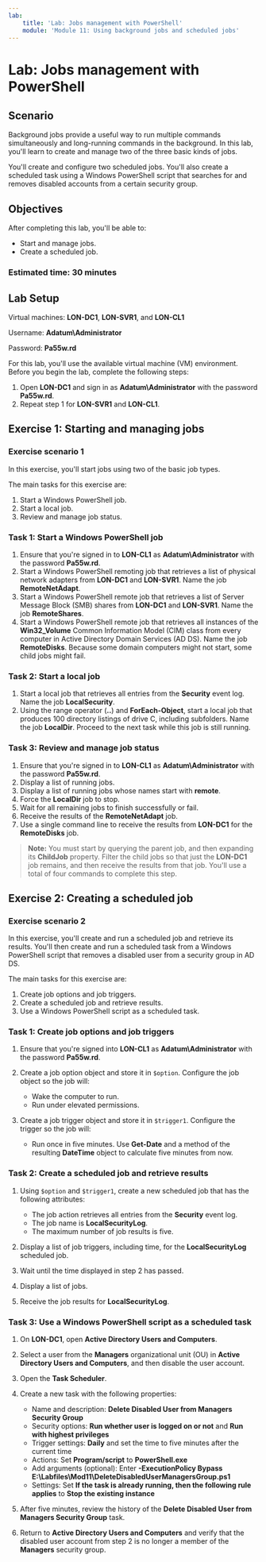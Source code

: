 ```yaml
---
lab:
    title: 'Lab: Jobs management with PowerShell'
    module: 'Module 11: Using background jobs and scheduled jobs'
---
```


<!--
    <details><summary>Click for hint</summary><Strong> 

    ``` 
    HINT
    ```
    </Strong></details> 
    <details><summary>Click to see the answer</summary><Strong> 
    
    ```
    ANSWER
    ```
    </Strong></details> 
-->

# Lab: Jobs management with PowerShell

## Scenario

Background jobs provide a useful way to run multiple commands simultaneously and long-running commands in the background. In this lab, you'll learn to create and manage two of the three basic kinds of jobs.

You'll create and configure two scheduled jobs. You'll also create a scheduled task using a Windows PowerShell script that searches for and removes disabled accounts from a certain security group.

## Objectives

After completing this lab, you'll be able to:

- Start and manage jobs.
- Create a scheduled job.

### Estimated time: 30 minutes

## Lab Setup

Virtual machines: **LON-DC1**, **LON-SVR1**, and **LON-CL1**

Username: **Adatum\\Administrator**

Password: **Pa55w.rd**

For this lab, you'll use the available virtual machine (VM) environment. Before you begin the lab, complete the following steps:

1. Open **LON-DC1** and sign in as **Adatum\\Administrator** with the password **Pa55w.rd**.
1. Repeat step 1 for **LON-SVR1** and **LON-CL1**.

## Exercise 1: Starting and managing jobs

### Exercise scenario 1

In this exercise, you'll start jobs using two of the basic job types.

The main tasks for this exercise are:

1. Start a Windows PowerShell job.
1. Start a local job.
1. Review and manage job status.

### Task 1: Start a Windows PowerShell job

1. Ensure that you're signed in to **LON-CL1** as **Adatum\\Administrator** with the password **Pa55w.rd**.
1. Start a Windows PowerShell remoting job that retrieves a list of physical network adapters from **LON-DC1** and **LON-SVR1**. Name the job **RemoteNetAdapt**.
1. Start a Windows PowerShell remote job that retrieves a list of Server Message Block (SMB) shares from **LON-DC1** and **LON-SVR1**. Name the job **RemoteShares**.
1. Start a Windows PowerShell remote job that retrieves all instances of the **Win32_Volume** Common Information Model (CIM) class from every computer in Active Directory Domain Services (AD DS). Name the job **RemoteDisks**. Because some domain computers might not start, some child jobs might fail.

### Task 2: Start a local job

1. Start a local job that retrieves all entries from the **Security** event log. Name the job **LocalSecurity**.
1. Using the range operator (**..**) and **ForEach-Object**, start a local job that produces 100 directory listings of drive C, including subfolders. Name the job **LocalDir**. Proceed to the next task while this job is still running.

### Task 3: Review and manage job status

1. Ensure that you're signed in to **LON-CL1** as **Adatum\\Administrator** with the password **Pa55w.rd**.
1. Display a list of running jobs.
1. Display a list of running jobs whose names start with **remote**.
1. Force the **LocalDir** job to stop.
1. Wait for all remaining jobs to finish successfully or fail.
1. Receive the results of the **RemoteNetAdapt** job.
1. Use a single command line to receive the results from **LON-DC1** for the **RemoteDisks** job.

> **Note:** You must start by querying the parent job, and then expanding its **ChildJob** property. Filter the child jobs so that just the **LON-DC1** job remains, and then receive the results from that job. You'll use a total of four commands to complete this step.

## Exercise 2: Creating a scheduled job

### Exercise scenario 2

In this exercise, you'll create and run a scheduled job and retrieve its results. You'll then create and run a scheduled task from a Windows PowerShell script that removes a disabled user from a security group in AD DS.

The main tasks for this exercise are:

1. Create job options and job triggers.
1. Create a scheduled job and retrieve results.
1. Use a Windows PowerShell script as a scheduled task.

### Task 1: Create job options and job triggers

1. Ensure that you're signed into **LON-CL1** as **Adatum\\Administrator** with the password **Pa55w.rd**.
1. Create a job option object and store it in `$option`. Configure the job object so the job will:

    - Wake the computer to run.
    - Run under elevated permissions.

1. Create a job trigger object and store it in `$trigger1`. Configure the trigger so the job will:

    - Run once in five minutes. Use **Get-Date** and a method of the resulting **DateTime** object to calculate five minutes from now.

### Task 2: Create a scheduled job and retrieve results

1. Using `$option` and `$trigger1`, create a new scheduled job that has the following attributes:

    - The job action retrieves all entries from the **Security** event log.
    - The job name is **LocalSecurityLog**.
    - The maximum number of job results is five.

1. Display a list of job triggers, including time, for the **LocalSecurityLog** scheduled job.
1. Wait until the time displayed in step 2 has passed.
1. Display a list of jobs.
1. Receive the job results for **LocalSecurityLog**.

### Task 3: Use a Windows PowerShell script as a scheduled task

1. On **LON-DC1**, open **Active Directory Users and Computers**.
1. Select a user from the **Managers** organizational unit (OU) in **Active Directory Users and Computers**, and then disable the user account.
1. Open the **Task Scheduler**.
1. Create a new task with the following properties:

    - Name and description: **Delete Disabled User from Managers Security Group**
    - Security options: **Run whether user is logged on or not** and **Run with highest privileges**
    - Trigger settings: **Daily** and set the time to five minutes after the current time
    - Actions: Set **Program/script** to **PowerShell.exe**
    - Add arguments (optional): Enter **-ExecutionPolicy Bypass E:\\Labfiles\\Mod11\\DeleteDisabledUserManagersGroup.ps1**
    - Settings: Set **If the task is already running, then the following rule applies** to **Stop the existing instance**

1. After five minutes, review the history of the **Delete Disabled User from Managers Security Group** task.
1. Return to **Active Directory Users and Computers** and verify that the disabled user account from step 2 is no longer a member of the **Managers** security group.
